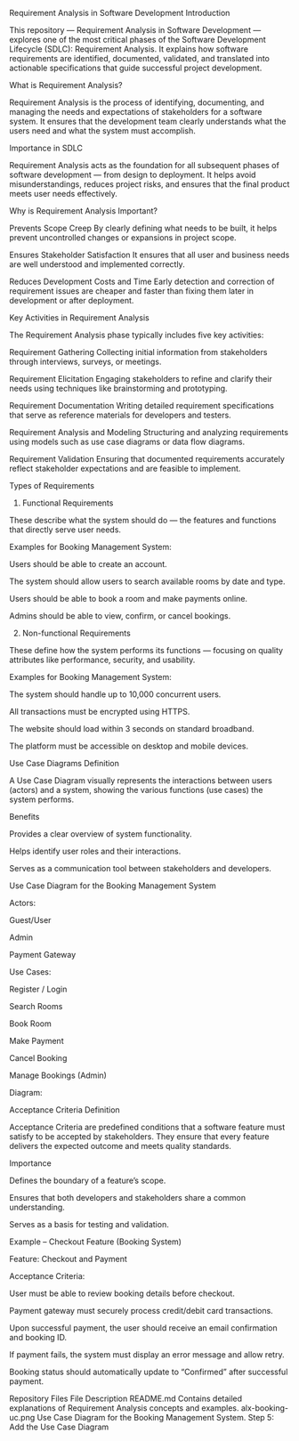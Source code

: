 Requirement Analysis in Software Development
Introduction

This repository — Requirement Analysis in Software Development — explores one of the most critical phases of the Software Development Lifecycle (SDLC): Requirement Analysis.
It explains how software requirements are identified, documented, validated, and translated into actionable specifications that guide successful project development.

What is Requirement Analysis?

Requirement Analysis is the process of identifying, documenting, and managing the needs and expectations of stakeholders for a software system.
It ensures that the development team clearly understands what the users need and what the system must accomplish.

Importance in SDLC

Requirement Analysis acts as the foundation for all subsequent phases of software development — from design to deployment.
It helps avoid misunderstandings, reduces project risks, and ensures that the final product meets user needs effectively.

Why is Requirement Analysis Important?

Prevents Scope Creep
By clearly defining what needs to be built, it helps prevent uncontrolled changes or expansions in project scope.

Ensures Stakeholder Satisfaction
It ensures that all user and business needs are well understood and implemented correctly.

Reduces Development Costs and Time
Early detection and correction of requirement issues are cheaper and faster than fixing them later in development or after deployment.

Key Activities in Requirement Analysis

The Requirement Analysis phase typically includes five key activities:

Requirement Gathering
Collecting initial information from stakeholders through interviews, surveys, or meetings.

Requirement Elicitation
Engaging stakeholders to refine and clarify their needs using techniques like brainstorming and prototyping.

Requirement Documentation
Writing detailed requirement specifications that serve as reference materials for developers and testers.

Requirement Analysis and Modeling
Structuring and analyzing requirements using models such as use case diagrams or data flow diagrams.

Requirement Validation
Ensuring that documented requirements accurately reflect stakeholder expectations and are feasible to implement.

Types of Requirements
1. Functional Requirements

These describe what the system should do — the features and functions that directly serve user needs.

Examples for Booking Management System:

Users should be able to create an account.

The system should allow users to search available rooms by date and type.

Users should be able to book a room and make payments online.

Admins should be able to view, confirm, or cancel bookings.

2. Non-functional Requirements

These define how the system performs its functions — focusing on quality attributes like performance, security, and usability.

Examples for Booking Management System:

The system should handle up to 10,000 concurrent users.

All transactions must be encrypted using HTTPS.

The website should load within 3 seconds on standard broadband.

The platform must be accessible on desktop and mobile devices.

Use Case Diagrams
Definition

A Use Case Diagram visually represents the interactions between users (actors) and a system, showing the various functions (use cases) the system performs.

Benefits

Provides a clear overview of system functionality.

Helps identify user roles and their interactions.

Serves as a communication tool between stakeholders and developers.

Use Case Diagram for the Booking Management System

Actors:

Guest/User

Admin

Payment Gateway

Use Cases:

Register / Login

Search Rooms

Book Room

Make Payment

Cancel Booking

Manage Bookings (Admin)

Diagram:

Acceptance Criteria
Definition

Acceptance Criteria are predefined conditions that a software feature must satisfy to be accepted by stakeholders.
They ensure that every feature delivers the expected outcome and meets quality standards.

Importance

Defines the boundary of a feature’s scope.

Ensures that both developers and stakeholders share a common understanding.

Serves as a basis for testing and validation.

Example – Checkout Feature (Booking System)

Feature: Checkout and Payment

Acceptance Criteria:

User must be able to review booking details before checkout.

Payment gateway must securely process credit/debit card transactions.

Upon successful payment, the user should receive an email confirmation and booking ID.

If payment fails, the system must display an error message and allow retry.

Booking status should automatically update to “Confirmed” after successful payment.

Repository Files
File	Description
README.md	Contains detailed explanations of Requirement Analysis concepts and examples.
alx-booking-uc.png	Use Case Diagram for the Booking Management System.
Step 5: Add the Use Case Diagram 

